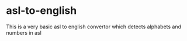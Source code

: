 # asl-to-english
This is a very basic asl to english convertor which detects alphabets and numbers in asl
